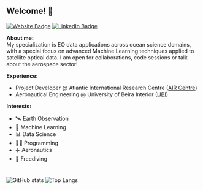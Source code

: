 ## Welcome! 👋
[![Website Badge](https://img.shields.io/badge/My-Website-purple)](https://emanuelcastanho.github.io)
[![LinkedIn Badge](https://img.shields.io/badge/My-LinkedIn-blue)](https://www.linkedin.com/in/emanuel-castanho/)

**About me:**<br />
My specialization is EO data applications across ocean science domains, with a special focus on advanced Machine Learning techniques applied to satellite optical data. I am open for collaborations, code sessions or talk about the aerospace sector!

**Experience:**
- Project Developer @ Atlantic International Research Centre ([AIR Centre](https://www.aircentre.org))
- Aeronautical Engineering @ University of Beira Interior ([UBI](https://www.ubi.pt))

**Interests:**
- 🛰️ Earth Observation
- 🤖 Machine Learning 
- 📊 Data Science  
- 👨‍💻 Programming
- ✈️ Aeronautics
- 🤿 Freediving
# 
![GitHub stats](https://github-readme-stats-git-masterrstaa-rickstaa.vercel.app/api?username=EmanuelCastanho&show_icons=true&theme=algolia&line_height=20&card_width=400px) ![Top Langs](https://github-readme-stats-git-masterrstaa-rickstaa.vercel.app/api/top-langs/?username=EmanuelCastanho&theme=algolia&layout=compact)




